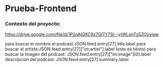 # Prueba-Frontend
### Contexto del proyecto:
https://drive.google.com/file/d/1P2pAlQXC9z7GI7Y7St--ytWLqnTz5ZOj/view

para buscar el nombre el podcast:JSON.feed.entry[27].title.label
para buscar el artista:JSON.feed.entry[27]["im:artist"].label (este es tiësto)
para buscar la imagen del podcast: JSON.feed.entry[27]["im:image"][0].label
descripción del podcast: JSON.feed.entry[27].summary.label